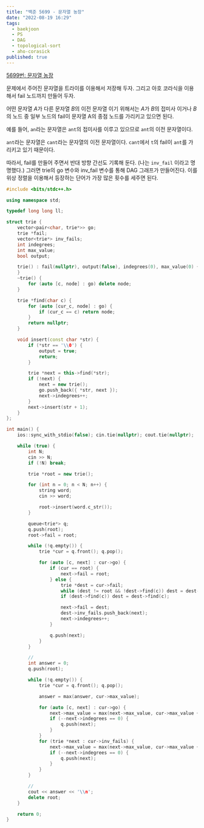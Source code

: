 ```yaml
---
title: "백준 5699 - 문자열 농장"
date: "2022-08-19 16:29"
tags:
  - baekjoon
  - PS
  - DAG
  - topological-sort
  - aho-corasick
published: true
---
```

[5699번: 문자열 농장](https://www.acmicpc.net/problem/5699)

문제에서 주어진 문자열을 트라이를 이용해서 저장해 두자. 그리고 아호 코라식을 이용해서 fail 노드까지 만들어 두자.

어떤 문자열 $A$가 다른 문자열 $B$의 이전 문자열 이기 위해서는 $A$가 $B$의 접미사 이거나 $B$의 노드 중 일부 노드의 fail이 문자열 A의 종점 노드를 가리키고 있으면 된다.

예를 들어, `an`라는 문자열은 `ant`의 접미사를 이루고 있으므로 `ant`의 이전 문자열이다.

`ant`라는 문자열은 `cant`라는 문자열의 이전 문자열이다. `cant`에서 `t`의 fail이 `ant`를 가리키고 있기 때문이다.

따라서, fail를 만들어 주면서 반대 방향 간선도 기록해 둔다. (나는 `inv_fail` 이라고 명명했다.) 그러면 trie의 go 변수와 inv_fail 변수를 통해 DAG 그래프가 만들어진다. 이를 위상 정렬을 이용해서 등장하는 단어가 가장 많은 횟수를 세주면 된다.

```cpp
#include <bits/stdc++.h>

using namespace std;

typedef long long ll;

struct trie {
    vector<pair<char, trie*>> go;
    trie *fail;
    vector<trie*> inv_fails;
    int indegrees;
    int max_value;
    bool output;

    trie() : fail(nullptr), output(false), indegrees(0), max_value(0) {
    }
    ~trie() {
        for (auto [c, node] : go) delete node;
    }

    trie *find(char c) {
        for (auto [cur_c, node] : go) {
            if (cur_c == c) return node;
        }
        return nullptr;
    }

    void insert(const char *str) {
        if (*str == '\\0') {
            output = true;
            return;
        }

        trie *next = this->find(*str);
        if (!next) {
            next = new trie();
            go.push_back({ *str, next });
            next->indegrees++;
        }
        next->insert(str + 1);
    }
};

int main() {
    ios::sync_with_stdio(false); cin.tie(nullptr); cout.tie(nullptr);

    while (true) {
        int N;
        cin >> N;
        if (!N) break;

        trie *root = new trie();

        for (int n = 0; n < N; n++) {
            string word;
            cin >> word;

            root->insert(word.c_str());
        }

        queue<trie*> q;
        q.push(root);
        root->fail = root;

        while (!q.empty()) {
            trie *cur = q.front(); q.pop();

            for (auto [c, next] : cur->go) {
                if (cur == root) {
                    next->fail = root;
                } else {
                    trie *dest = cur->fail;
                    while (dest != root && !dest->find(c)) dest = dest->fail;
                    if (dest->find(c)) dest = dest->find(c);

                    next->fail = dest;
                    dest->inv_fails.push_back(next);
                    next->indegrees++;
                }

                q.push(next);
            }
        }

        // 
        int answer = 0;
        q.push(root);

        while (!q.empty()) {
            trie *cur = q.front(); q.pop();

            answer = max(answer, cur->max_value);

            for (auto [c, next] : cur->go) {
                next->max_value = max(next->max_value, cur->max_value + next->output);
                if (--next->indegrees == 0) {
                    q.push(next);
                }
            }
            for (trie *next : cur->inv_fails) {
                next->max_value = max(next->max_value, cur->max_value + next->output);
                if (--next->indegrees == 0) {
                    q.push(next);
                }
            }
        }

        //
        cout << answer << '\\n';
        delete root;
    }

    return 0;
}
```